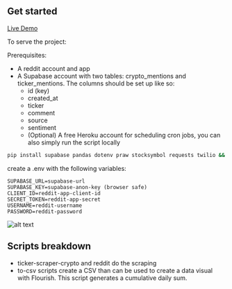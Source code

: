 ## Get started

[Live Demo](https://www.finscrape.com)

To serve the project:

Prerequisites:

- A reddit account and app
- A Supabase account with two tables: crypto_mentions and ticker_mentions. The columns should be set up like so:
  - id (key)
  - created_at
  - ticker
  - comment
  - source
  - sentiment
  - (Optional) A free Heroku account for scheduling cron jobs, you can also simply run the script locally

```bash
pip install supabase pandas dotenv praw stocksymbol requests twilio && pip freeze >> requirements.txt && code .
```

create a .env with the following variables:

```
SUPABASE_URL=supabase-url
SUPABASE_KEY=supabase-anon-key (browser safe)
CLIENT_ID=reddit-app-client-id
SECRET_TOKEN=reddit-app-secret
USERNAME=reddit-username
PASSWORD=reddit-password
```

![alt text](https://i.imgur.com/mV0TSfO.png)

## Scripts breakdown

- ticker-scraper-crypto and reddit do the scraping
- to-csv scripts create a CSV than can be used to create a data visual with Flourish. This script generates a cumulative daily sum. 


